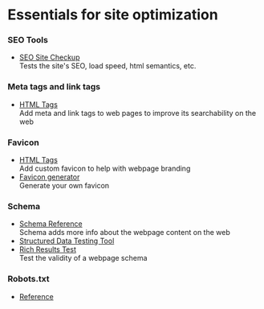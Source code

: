 # Essentials for site optimization

### SEO Tools
* [SEO Site Checkup](https://seositecheckup.com/)<br>
  Tests the site's SEO, load speed, html semantics, etc. 

### Meta tags and link tags
* [HTML Tags](/meta-tags.md)<br>
  Add meta and link tags to web pages to improve its searchability on the web
  
### Favicon
* [HTML Tags](/favicon.md)<br>
  Add custom favicon to help with webpage branding
* [Favicon generator](https://www.favicon-generator.org/)<br>
  Generate your own favicon

### Schema
* [Schema Reference](https://schema.org/)<br>
  Schema adds more info about the webpage content on the web 
* [Structured Data Testing Tool](https://search.google.com/structured-data/testing-tool/u/0/)<br>
* [Rich Results Test](https://search.google.com/test/rich-results)<br>
  Test the validity of a webpage schema

### Robots.txt
* [Reference](https://developers.google.com/search/docs/advanced/robots/create-robots-txt)




